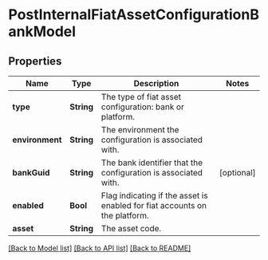# PostInternalFiatAssetConfigurationBankModel

## Properties
Name | Type | Description | Notes
------------ | ------------- | ------------- | -------------
**type** | **String** | The type of fiat asset configuration: bank or platform. | 
**environment** | **String** | The environment the configuration is associated with. | 
**bankGuid** | **String** | The bank identifier that the configuration is associated with. | [optional] 
**enabled** | **Bool** | Flag indicating if the asset is enabled for fiat accounts on the platform. | 
**asset** | **String** | The asset code. | 

[[Back to Model list]](../README.md#documentation-for-models) [[Back to API list]](../README.md#documentation-for-api-endpoints) [[Back to README]](../README.md)



